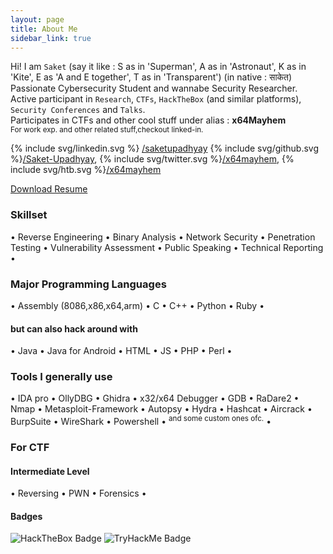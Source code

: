 ```yaml
---
layout: page
title: About Me 
sidebar_link: true
---
```


Hi! I am `Saket` (say it like : S as in 'Superman', A as in 'Astronaut', K as in 'Kite', E as 'A and E together', T as in 'Transparent') (in native : साकेत)
<br>
Passionate Cybersecurity Student and wannabe Security Researcher.
<br>
Active participant in `Research`, `CTFs`, `HackTheBox` (and similar platforms), `Security Conferences` and `Talks`.
<br>
Participates in CTFs and other cool stuff under alias : <strong>x64Mayhem</strong> 
<br>
<sup>For work exp. and other related stuff,checkout linked-in.</sup>
<p>{% include svg/linkedin.svg %} <a href="https://www.linkedin.com/in/saketupadhyay/">/saketupadhyay</a> {% include svg/github.svg %}<a href="https://github.com/Saket-Upadhyay">/Saket-Upadhyay</a>, {% include svg/twitter.svg %}<a href="https://twitter.com/x64mayhem">/x64mayhem</a>, {% include svg/htb.svg %}<a href="https://www.hackthebox.eu/profile/125090">/x64mayhem</a></p>

[Download Resume](https://github.com/Saket-Upadhyay/Saket-Upadhyay.github.io/raw/master/assets/resume/ResumeJune2020.pdf)

### Skillset
<p>&bull; Reverse Engineering &bull; Binary Analysis &bull; Network Security &bull; Penetration Testing &bull; Vulnerability Assessment &bull; Public Speaking &bull; Technical Reporting &bull; </p>

### Major Programming Languages 
<p>&bull; Assembly (8086,x86,x64,arm) &bull; C &bull; C++ &bull; Python &bull; Ruby &bull;</p>

#### but can also hack around with
<p>&bull; Java &bull; Java for Android &bull;  HTML &bull; JS &bull; PHP &bull; Perl &bull; </p>

### Tools I generally use
<p>&bull; IDA pro &bull; OllyDBG &bull; Ghidra &bull; x32/x64 Debugger &bull; GDB &bull; RaDare2 &bull; Nmap &bull; Metasploit-Framework &bull; Autopsy &bull; Hydra &bull; Hashcat &bull; Aircrack &bull; BurpSuite &bull; WireShark &bull; Powershell &bull; <sup>and some custom ones ofc.</sup> &bull; </p>

### For CTF
#### Intermediate Level
<p>&bull; Reversing &bull; PWN &bull; Forensics &bull;</p>




#### Badges
![HackTheBox Badge](https://www.hackthebox.eu/badge/image/125090 "HackTheBox Rank")
![TryHackMe Badge](https://tryhackme-badges.s3.amazonaws.com/x64mayhem.png "TryHackMe Rank")
